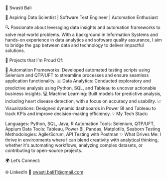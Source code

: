 🌟 Swasti Bali

🚀 Aspiring Data Scientist | Software Test Engineer | Automation Enthusiast

🔍 Passionate about leveraging data insights and automation frameworks to solve real-world problems. With a background in Information Systems and hands-on experience in data analytics and software quality assurance, I aim to bridge the gap between data and technology to deliver impactful solutions.

📂 Projects that I’m Proud Of:

🔧 Automation Frameworks: Developed automated testing scripts using Selenium and QTP/UFT to streamline processes and ensure seamless application functionality.
📊 Data Analytics: Conducted exploratory and predictive analysis using Python, SQL, and Tableau to uncover actionable business insights.
💻 Machine Learning: Built models for predictive analysis, including heart disease detection, with a focus on accuracy and usability.
📈 Visualizations: Designed dynamic dashboards in Power BI and Tableau to track KPIs and improve decision-making efficiency.
💡 My Tech Stack:

Languages: Python, SQL, Java, R
Automation Tools: Selenium, QTP/UFT, Appium
Data Tools: Tableau, Power BI, Pandas, Matplotlib, Seaborn
Testing Methodologies: Agile/Scrum, API Testing with Postman
✨ What Drives Me:
I thrive in environments where I can blend creativity with analytical thinking, whether it's automating workflows, analyzing complex datasets, or contributing to open-source projects.

🌍 Let’s Connect:

🌐 LinkedIn
📩 swasti.bali11@gmail.com
